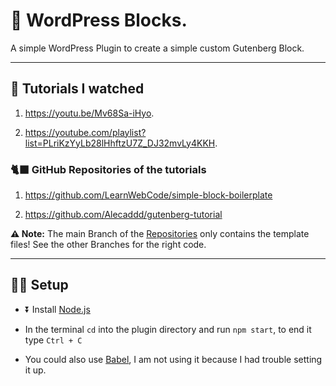 # 🧱 WordPress Blocks.

A simple WordPress Plugin to create a simple custom Gutenberg Block.

---

## 📖 Tutorials I watched

1. https://youtu.be/Mv68Sa-iHyo.

2. https://youtube.com/playlist?list=PLriKzYyLb28lHhftzU7Z_DJ32mvLy4KKH.

### 🐈‍⬛ GitHub Repositories of the tutorials

1. https://github.com/LearnWebCode/simple-block-boilerplate

1. https://github.com/Alecaddd/gutenberg-tutorial

**⚠️ Note:** The main Branch of the [Repositories](###-🐈‍⬛-GitHub-Repositories-of-the-tutorials) only contains the template files! See the other Branches for the right code.

---

## 🧑‍💻 Setup

- ⏬ Install [Node.js](https://nodejs.org/)
- In the terminal `cd` into the plugin directory and run `npm start`, to end it type `Ctrl + C`

- You could also use [Babel](https://babeljs.io/), I am not using it because I had trouble setting it up.
